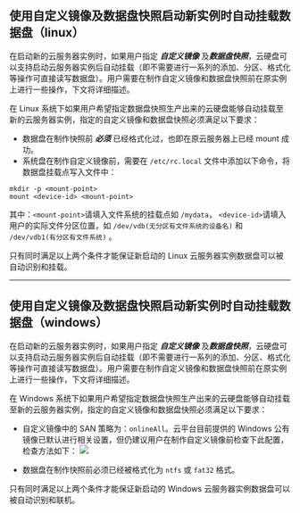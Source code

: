 




## 使用自定义镜像及数据盘快照启动新实例时自动挂载数据盘（linux）
在启动新的云服务器实例时，如果用户指定 ***自定义镜像*** 及***数据盘快照***，云硬盘可以支持启动云服务器实例后自动挂载（即不需要进行一系列的添加、分区、格式化等操作可直接读写数据盘）。用户需要在制作自定义镜像和数据盘快照前在原实例上进行一些操作，下文将详细描述。

在 Linux 系统下如果用户希望指定数据盘快照生产出来的云硬盘能够自动挂载至新的云服务器实例，指定的自定义镜像和数据盘快照必须满足以下要求：
- 数据盘在制作快照前 ***必须*** 已经格式化过，也即在原云服务器上已经 mount 成功。
- 系统盘在制作自定义镜像前，需要在 `/etc/rc.local` 文件中添加以下命令，将数据盘挂载点写入文件中：

```
mkdir -p <mount-point>
mount <device-id> <mount-point>
```

其中：`<mount-point>`请填入文件系统的挂载点如 `/mydata`， `<device-id>`请填入用户的实际文件分区位置，如 `/dev/vdb(无分区有文件系统的设备名)` 和 `/dev/vdb1(有分区有文件系统)` 。

只有同时满足以上两个条件才能保证新启动的 Linux 云服务器实例数据盘可以被自动识别和挂载。




---





## 使用自定义镜像及数据盘快照启动新实例时自动挂载数据盘（windows）
在启动新的云服务器实例时，如果用户指定 ***自定义镜像*** 及***数据盘快照***，云硬盘可以支持启动云服务器实例后自动挂载（即不需要进行一系列的添加、分区、格式化等操作可直接读写数据盘）。用户需要在制作自定义镜像和数据盘快照前在原实例上进行一些操作，下文将详细描述。

在 Windows 系统下如果用户希望指定数据盘快照生产出来的云硬盘能够自动挂载至新的云服务器实例，指定的自定义镜像和数据盘快照必须满足以下要求：

- 自定义镜像中的 SAN 策略为：`onlineAll`。云平台目前提供的 Windows 公有镜像已默认进行相关设置，但仍建议用户在制作自定义镜像前检查下此配置，检查方法如下：
![](//mccdn.qcloud.com/static/img/74e490afd81bd7ad9fc9590565b48a80/image.jpg)

- 数据盘在制作快照前必须已经被格式化为 `ntfs` 或 `fat32` 格式。

只有同时满足以上两个条件才能保证新启动的 Windows 云服务器实例数据盘可以被自动识别和联机。
